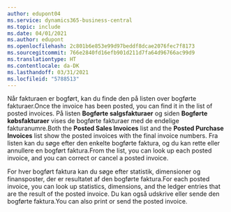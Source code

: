 ```yaml
---
author: edupont04
ms.service: dynamics365-business-central
ms.topic: include
ms.date: 04/01/2021
ms.author: edupont
ms.openlocfilehash: 2c801b6e853e99d97beddf8dcae2076fec7f8173
ms.sourcegitcommit: 766e2840fd16efb901d211d7fa64d96766ac99d9
ms.translationtype: HT
ms.contentlocale: da-DK
ms.lasthandoff: 03/31/2021
ms.locfileid: "5788513"
---
```

<span data-ttu-id="dc891-101">Når fakturaen er bogført, kan du finde den på listen over bogførte fakturaer.</span><span class="sxs-lookup"><span data-stu-id="dc891-101">Once the invoice has been posted, you can find it in the list of posted invoices.</span></span> <span data-ttu-id="dc891-102">På listen **Bogførte salgsfakturaer** og siden **Bogførte købsfakturaer** vises de bogførte fakturaer med de endelige fakturanumre.</span><span class="sxs-lookup"><span data-stu-id="dc891-102">Both the **Posted Sales Invoices** list and the **Posted Purchase Invoices** list show the posted invoices with the final invoice numbers.</span></span> <span data-ttu-id="dc891-103">Fra listen kan du søge efter den enkelte bogførte faktura, og du kan rette eller annullere en bogført faktura.</span><span class="sxs-lookup"><span data-stu-id="dc891-103">From the list, you can look up each posted invoice, and you can correct or cancel a posted invoice.</span></span>  

<span data-ttu-id="dc891-104">For hver bogført faktura kan du søge efter statistik, dimensioner og finansposter, der er resultatet af den bogførte faktura.</span><span class="sxs-lookup"><span data-stu-id="dc891-104">For each posted invoice, you can look up statistics, dimensions, and the ledger entries that are the result of the posted invoice.</span></span> <span data-ttu-id="dc891-105">Du kan også udskrive eller sende den bogførte faktura.</span><span class="sxs-lookup"><span data-stu-id="dc891-105">You can also print or send the posted invoice.</span></span>  

